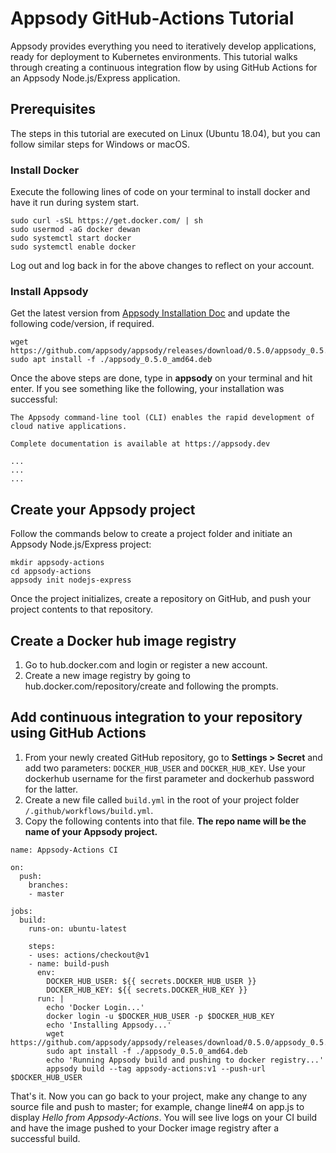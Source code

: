 # Appsody GitHub-Actions Tutorial
Appsody provides everything you need to iteratively develop applications, ready for deployment to Kubernetes environments. This tutorial walks through creating a continuous integration flow by using GitHub Actions for an Appsody Node.js/Express application. 

## Prerequisites

The steps in this tutorial are executed on Linux (Ubuntu 18.04), but you can follow similar steps for Windows or macOS.

### Install Docker

Execute the following lines of code on your terminal to install docker and have it run during system start.

```
sudo curl -sSL https://get.docker.com/ | sh
sudo usermod -aG docker dewan
sudo systemctl start docker
sudo systemctl enable docker
```

Log out and log back in for the above changes to reflect on your account.

### Install Appsody

Get the latest version from [Appsody Installation Doc](https://appsody.dev/docs/getting-started/installation/) and update the following code/version, if required.

```
wget https://github.com/appsody/appsody/releases/download/0.5.0/appsody_0.5.0_amd64.deb
sudo apt install -f ./appsody_0.5.0_amd64.deb
```

Once the above steps are done, type in **appsody** on your terminal and hit enter. If you see something like the following, your installation was successful:

```
The Appsody command-line tool (CLI) enables the rapid development of cloud native applications.

Complete documentation is available at https://appsody.dev

...
...
...
```

## Create your Appsody project

Follow the commands below to create a project folder and initiate an Appsody Node.js/Express project:

```
mkdir appsody-actions
cd appsody-actions
appsody init nodejs-express
```

Once the project initializes, create a repository on GitHub, and push your project contents to that repository. 

## Create a Docker hub image registry

1. Go to hub.docker.com and login or register a new account.
2. Create a new image registry by going to hub.docker.com/repository/create and following the prompts.

## Add continuous integration to your repository using GitHub Actions

1. From your newly created GitHub repository, go to **Settings > Secret** and add two parameters: `DOCKER_HUB_USER` and `DOCKER_HUB_KEY`. Use your dockerhub username for the first parameter and dockerhub password for the latter.
2. Create a new file called `build.yml` in the root of your project folder `/.github/workflows/build.yml`.
3. Copy the following contents into that file. **The repo name will be the name of your Appsody project.**

```
name: Appsody-Actions CI

on:
  push:
    branches:
    - master

jobs:
  build:
    runs-on: ubuntu-latest

    steps:
    - uses: actions/checkout@v1
    - name: build-push
      env:
        DOCKER_HUB_USER: ${{ secrets.DOCKER_HUB_USER }}
        DOCKER_HUB_KEY: ${{ secrets.DOCKER_HUB_KEY }}
      run: |
        echo 'Docker Login...'
        docker login -u $DOCKER_HUB_USER -p $DOCKER_HUB_KEY
        echo 'Installing Appsody...'
        wget https://github.com/appsody/appsody/releases/download/0.5.0/appsody_0.5.0_amd64.deb
        sudo apt install -f ./appsody_0.5.0_amd64.deb
        echo 'Running Appsody build and pushing to docker registry...'
        appsody build --tag appsody-actions:v1 --push-url $DOCKER_HUB_USER
```       

That's it. Now you can go back to your project, make any change to any source file and push to master; for example, change line#4 on app.js to display *Hello from Appsody-Actions*. You will see live logs on your CI build and have the image pushed to your Docker image registry after a successful build.
